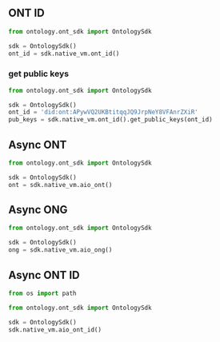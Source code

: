 ## ONT ID

```python
from ontology.ont_sdk import OntologySdk

sdk = OntologySdk()
ont_id = sdk.native_vm.ont_id()
```

### get public keys

```python
from ontology.ont_sdk import OntologySdk

sdk = OntologySdk()
ont_id = 'did:ont:APywVQ2UKBtitqqJQ9JrpNeY8VFAnrZXiR'
pub_keys = sdk.native_vm.ont_id().get_public_keys(ont_id)
```

## Async ONT

```python
from ontology.ont_sdk import OntologySdk

sdk = OntologySdk()
ont = sdk.native_vm.aio_ont()
```

## Async ONG

```python
from ontology.ont_sdk import OntologySdk

sdk = OntologySdk()
ong = sdk.native_vm.aio_ong()
```

## Async ONT ID

```python
from os import path

from ontology.ont_sdk import OntologySdk

sdk = OntologySdk()
sdk.native_vm.aio_ont_id()
```
